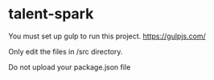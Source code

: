 # talent-spark
You must set up gulp to run this project. https://gulpjs.com/

Only edit the files in /src directory. 

Do not upload your package.json file
